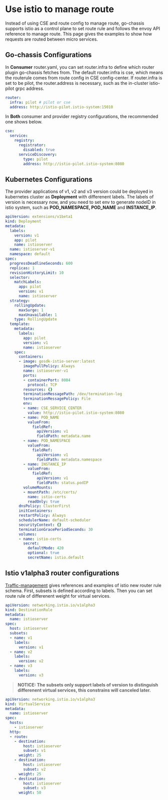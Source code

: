 # Use istio to manage route

Instead of using CSE and route config to manage route, go-chassis supports istio as a control plane to set route rule and follows the envoy API reference to manage route. This page gives the examples to show how requests are routed between micro services.

## Go-chassis Configurations

In **Consumer** router.yaml, you can set router.infra to define which router plugin go-chassis fetches from.  The default router.infra  is cse, which means the routerule comes from route config in CSE config-center. If router.infra is set to be pilot, the router.address is necessary, such as the in-cluster istio-pilot grpc address.

```yaml
router:
  infra: pilot # pilot or cse
  address: http://istio-pilot.istio-system:15010
```

In **Both** consumer and provider registry configurations, the recommended one shows below.

```yaml
cse:
  service:
    registry:
      registrator:
        disabled: true
      serviceDiscovery:
        type: pilot
        address: http://istio-pilot.istio-system:8080
```

## Kubernetes Configurations

The provider applications of v1, v2 and v3 version could be deployed in kubernetes cluster as **Deployment** with differenent labels. The labels of version is necessary now,  and you need to set env to generate nodeID in istio system, such as **POD_NAMESPACE, POD_NAME** and **INSTANCE_IP**.

```yaml
apiVersion: extensions/v1beta1
kind: Deployment
metadata:
  labels:
    version: v1
    app: pilot
    name: istioserver
  name: istioserver-v1
  namespace: default
spec:
  progressDeadlineSeconds: 600
  replicas: 1
  revisionHistoryLimit: 10
  selector:
    matchLabels:
      app: pilot
      version: v1
      name: istioserver
  strategy:
    rollingUpdate:
      maxSurge: 1
      maxUnavailable: 1
    type: RollingUpdate
  template:
    metadata:
      labels:
        app: pilot
        version: v1
        name: istioserver
    spec:
      containers:
      - image: gosdk-istio-server:latest
        imagePullPolicy: Always
        name: istioserver-v1
        ports:
        - containerPort: 8084
          protocol: TCP
        resources: {}
        terminationMessagePath: /dev/termination-log
        terminationMessagePolicy: File
        env:
        - name: CSE_SERVICE_CENTER
          value: http://istio-pilot.istio-system:8080
        - name: POD_NAME
          valueFrom:
            fieldRef:
              apiVersion: v1
              fieldPath: metadata.name
        - name: POD_NAMESPACE
          valueFrom:
            fieldRef:
              apiVersion: v1
              fieldPath: metadata.namespace
        - name: INSTANCE_IP
          valueFrom:
            fieldRef:
              apiVersion: v1
              fieldPath: status.podIP
        volumeMounts:
        - mountPath: /etc/certs/
          name: istio-certs
          readOnly: true
      dnsPolicy: ClusterFirst
      initContainers:
      restartPolicy: Always
      schedulerName: default-scheduler
      securityContext: {}
      terminationGracePeriodSeconds: 30
      volumes:
      - name: istio-certs
        secret:
          defaultMode: 420
          optional: true
          secretName: istio.default
```

## Istio v1alpha3 router configurations

 [Traffic-management](https://istio.io/docs/tasks/traffic-management/request-routing/) gives references and examples of istio new router rule schema. First, subsets is defined according to labels. Then you can set route rule of differenent weight for virtual services.

```yaml
apiVersion: networking.istio.io/v1alpha3
kind: DestinationRule
metadata:
  name: istioserver
spec:
  host: istioserver
  subsets:
  - name: v1
    labels:
      version: v1
  - name: v2
    labels:
      version: v2
  - name: v3
    labels:
      version: v3
```

> **NOTICE: The subsets only support labels of version to distinguish differenent virtual services, this constrains will canceled later.**

```yaml
apiVersion: networking.istio.io/v1alpha3
kind: VirtualService
metadata:
  name: istioserver
spec:
  hosts:
    - istioserver
  http:
  - route:
    - destination:
        host: istioserver
        subset: v1
      weight: 25
    - destination:
        host: istioserver
        subset: v2
      weight: 25
    - destination:
        host: istioserver
        subset: v3
      weight: 50

```